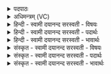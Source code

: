 <details><summary>पदपाठः</summary>

घृ॒ताची॑। स्थः॒। धुर्य्यौ॑। पा॒त॒म्। सु॒म्ने। स्थः॒। सु॒म्ने। मा॒। ध॒त्त॒म्। यज्ञ॑। नमः॑। च॒। ते॒। उप॑। च॒। य॒ज्ञस्य॑। शिवे॑। सम्। ति॒ष्ठ॒स्व॒। स्विष्टे॒ इति॑ सुऽइ॑ष्टे। मे॒। सम्। ति॒ष्ठ॒स्व॒। १९।
</details>

<details><summary>अधिमन्त्रम् (VC)</summary>

- अग्निवायू देवते
- परमेष्ठी प्रजापतिर्ऋषिः
- भुरिक् पङ्क्तिः
- पञ्चमः
</details>

<details><summary>हिन्दी - स्वामी दयानन्द सरस्वती  - विषयः</summary>

अब उक्त यज्ञ से क्या होता है, सो अगले मन्त्र में प्रकाशित किया है ॥
</details>

<details><summary>हिन्दी - स्वामी दयानन्द सरस्वती  - पदार्थः</summary>

पदार्थान्वयभाषाः -  जो अग्नि और वायु (धुर्य्यौ) यज्ञ के मुख्य अङ्ग को प्राप्त करानेवाले (च) और (सुम्ने) सुखरूप (स्थ) हैं तथा (घृताची) जल को प्राप्त करानेवाली क्रियाओं को कराने हारे (स्थः) हैं और सब जगत् को (पातम्) पालते हैं, वे मुझ से अच्छी प्रकार उत्तम-उत्तम क्रिया-कुशलता में युक्त हुए (मा) मुझे, यज्ञ करानेवाले को (सुम्ने) सुख में (धत्तम्) स्थापन करते हैं। जैसे यह (यज्ञ) जगदीश्वर (च) और (नमः) नम्र होना (ते) तेरे लिये (शिवे) कल्याण में (उपसंतिष्ठस्व) समीप स्थित होते हैं, वे वैसे ही (मे) मेरे लिये भी स्थित होते हैं, इस कारण जैसे मैं (यज्ञस्य) यज्ञ का अनुष्ठान करके (सुम्ने) सुख में स्थित होता हूँ, वैसे तुम भी उस में (संतिष्ठस्व) स्थित होओ ॥१९॥
</details>

<details><summary>हिन्दी - स्वामी दयानन्द सरस्वती  - भावार्थः</summary>

भावार्थभाषाः -  इस मन्त्र में लुप्तोपमालङ्कार है। ईश्वर कहता है कि हे मनुष्यो ! रस के परमाणु करने, जगत् के पालन के निमित्त सुख करने, क्रियाकाण्ड के हेतु और ऊपर को तथा टेढ़े वा सूधे जानेवाले अग्नि और वायु के गुणों से कार्य्यों को सिद्ध करो। इस से तुम लोग सुखों में अच्छी प्रकार स्थिर हो तथा मेरी आज्ञा पालो और मुझ को ही बार-बार नमस्कार करो ॥१९॥
</details>

<details><summary>संस्कृत - स्वामी दयानन्द सरस्वती  - विषयः</summary>

अथोक्तेन यज्ञेन किं भवतीत्युपदिश्यते ॥
</details>

<details><summary>संस्कृत - स्वामी दयानन्द सरस्वती  - पदार्थः</summary>

पदार्थान्वयभाषाः -  यावग्निवायू यज्ञस्य धुर्य्ये सुम्ने स्थो घृताची स्थः सर्वं जगत् पातं रक्षतस्तौ मया सम्यक् प्रयोजितौ सुम्ने सुखे मा मां धत्तं धारयतः। यज्ञो नमश्च ये यथा ते तव शिवे उपसंतिष्ठेते मे ममाप्येते तथैव संतिष्ठेताम्। तस्माद् यथाहं तस्य यज्ञस्यानुष्ठाने संतिष्ठे तथा त्वमप्यत्र संतिष्ठस्व। यथाऽहं यज्ञमनुष्ठाय सुखे संतिष्ठे तथा त्वमपि तत्र संतिष्ठस्व ॥१९॥
</details>

<details><summary>संस्कृत - स्वामी दयानन्द सरस्वती  - भावार्थः</summary>

भावार्थभाषाः -  अत्र लुप्तोपमालङ्कारः। ईश्वरोऽभिवदति हे मनुष्या ! यूयमेतयोरसच्छेदकधारकयोर्जगत्पालनहेत्वोः सुखकारिणोः क्रियाकाण्डस्य निमित्तयोरूर्ध्वतिर्य्यग्गमनशीलयोरग्निवाय्वोः सकाशात् कार्य्याणि साधित्वा सुखेषु संस्थितिं कुरुत, मदाज्ञापालनं मां च सततं नमस्कुरुत। पूर्वमन्त्रोक्तैरुपकारैः परमं सुखं भवतीत्यनेनोक्तमिति ॥१९॥
</details>